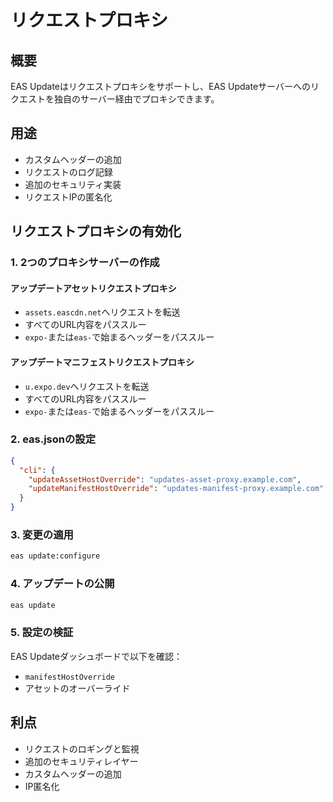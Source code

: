 # リクエストプロキシ

## 概要

EAS Updateはリクエストプロキシをサポートし、EAS Updateサーバーへのリクエストを独自のサーバー経由でプロキシできます。

## 用途

- カスタムヘッダーの追加
- リクエストのログ記録
- 追加のセキュリティ実装
- リクエストIPの匿名化

## リクエストプロキシの有効化

### 1. 2つのプロキシサーバーの作成

#### アップデートアセットリクエストプロキシ

- `assets.eascdn.net`へリクエストを転送
- すべてのURL内容をパススルー
- `expo-`または`eas-`で始まるヘッダーをパススルー

#### アップデートマニフェストリクエストプロキシ

- `u.expo.dev`へリクエストを転送
- すべてのURL内容をパススルー
- `expo-`または`eas-`で始まるヘッダーをパススルー

### 2. eas.jsonの設定

```json
{
  "cli": {
    "updateAssetHostOverride": "updates-asset-proxy.example.com",
    "updateManifestHostOverride": "updates-manifest-proxy.example.com"
  }
}
```

### 3. 変更の適用

```bash
eas update:configure
```

### 4. アップデートの公開

```bash
eas update
```

### 5. 設定の検証

EAS Updateダッシュボードで以下を確認：
- `manifestHostOverride`
- アセットのオーバーライド

## 利点

- リクエストのロギングと監視
- 追加のセキュリティレイヤー
- カスタムヘッダーの追加
- IP匿名化
